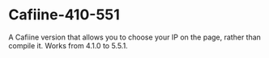 # Cafiine-410-551
A Cafiine version that allows you to choose your IP on the page, rather than compile it. Works from 4.1.0 to 5.5.1.
